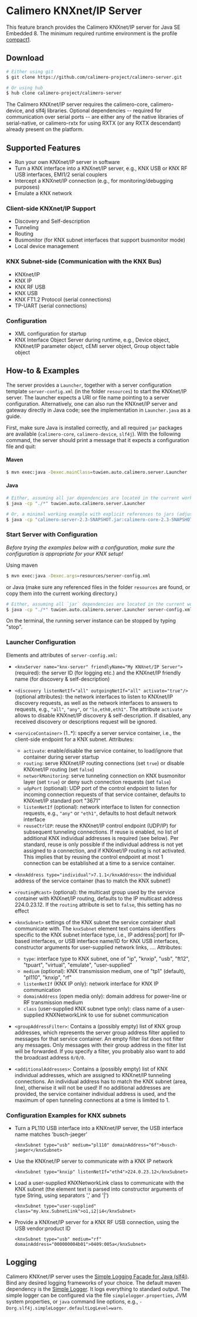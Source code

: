 Calimero KNXnet/IP Server
=========================

This feature branch provides the Calimero KNXnet/IP server for Java SE Embedded 8. The minimum required runtime environment is 
the profile [compact1](http://www.oracle.com/technetwork/java/embedded/resources/tech/compact-profiles-overview-2157132.html).

Download
--------

~~~ sh
# Either using git
$ git clone https://github.com/calimero-project/calimero-server.git

# Or using hub
$ hub clone calimero-project/calimero-server
~~~

The Calimero KNXnet/IP server requires the calimero-core, calimero-device, and slf4j libraries. 
Optional dependencies -- required for communication over serial ports -- are either any of the native libraries 
of serial-native, or calimero-rxtx for using RXTX (or any RXTX descendant) already present on the platform.

Supported Features
------------------

* Run your own KNXnet/IP server in software
* Turn a KNX interface into a KNXnet/IP server, e.g., KNX USB or KNX RF USB interfaces, EMI1/2 serial couplers 
* Intercept a KNXnet/IP connection (e.g., for monitoring/debugging purposes)
* Emulate a KNX network

### Client-side KNXnet/IP Support
* Discovery and Self-description
* Tunneling
* Routing
* Busmonitor (for KNX subnet interfaces that support busmonitor mode)
* Local device management

### KNX Subnet-side (Communication with the KNX Bus)
* KNXnet/IP
* KNX IP
* KNX RF USB
* KNX USB
* KNX FT1.2 Protocol (serial connections)
* TP-UART (serial connections)

### Configuration
* XML configuration for startup
* KNX Interface Object Server during runtime, e.g., Device object, KNXnet/IP parameter object, cEMI server object, Group object table object

How-to & Examples
-----------------

The server provides a `Launcher`, together with a server configuration template `server-config.xml` (in the folder `resources`) to start the KNXnet/IP server. The launcher expects a URI or file name pointing to a server configuration.
Alternatively, one can also run the KNXnet/IP server and gateway directly in Java code; see the implementation in `Launcher.java` as a guide.

First, make sure Java is installed correctly, and all required `jar` packages are available (`calimero-core`, `calimero-device`, `slf4j`). With the following command, the server should print a message that it expects a configuration file and quit:

#### Maven

~~~ sh
$ mvn exec:java -Dexec.mainClass=tuwien.auto.calimero.server.Launcher
~~~

#### Java

~~~ sh
# Either, assuming all jar dependencies are located in the current working directory
$ java -cp "./*" tuwien.auto.calimero.server.Launcher

# Or, a minimal working example with explicit references to jars (adjust as required)
$ java -cp "calimero-server-2.3-SNAPSHOT.jar:calimero-core-2.3-SNAPSHOT.jar:calimero-device-2.3-SNAPSHOT.jar:slf4j-api-1.7.7.jar:slf4j-simple-1.7.7.jar" tuwien.auto.calimero.server.Launcher
~~~

### Start Server with Configuration

*Before trying the examples below with a configuration, make sure the configuration is appropriate for your KNX setup!*

Using maven

~~~ sh
$ mvn exec:java -Dexec.args=resources/server-config.xml
~~~

or Java (make sure any referenced files in the folder `resources` are found, or copy them into the current working directory.)

~~~ sh
# Either, assuming all `jar` dependencies are located in the current working directory
$ java -cp "./*" tuwien.auto.calimero.server.Launcher server-config.xml
~~~

On the terminal, the running server instance can be stopped by typing "stop".


### Launcher Configuration

Elements and attributes of `server-config.xml`:

* `<knxServer name="knx-server" friendlyName="My KNXnet/IP Server">` (required): the server ID (for logging etc.) and the KNXnet/IP friendly name (for discovery & self-description)
* `<discovery listenNetIf="all" outgoingNetIf="all" activate="true"/>` (optional attributes): the network interfaces to listen to KNXnet/IP discovery requests, as well as the network interfaces to answers to requests, e.g., `"all"`, `"any"`, or `"lo,eth0,eth1"`. The attribute `activate` allows to disable KNXnet/IP discovery & self-description. If disabled, any received discovery or descriptions request will be ignored.
* `<serviceContainer>` (1..*): specify a server service container, i.e., the client-side endpoint for a KNX subnet. Attributes: 
	- `activate`: enable/disable the service container, to load/ignore that container during server startup
	- `routing`: serve KNXnet/IP routing connections (set `true`) or disable KNXnet/IP routing (set `false`)
	- `networkMonitoring`: serve tunneling connection on KNX busmonitor layer (set `true`) or deny such connection requests (set `false`)
	- `udpPort` (optional): UDP port of the control endpoint to listen for incoming connection requests of that service container, defaults to KNXnet/IP standard port "3671"
	-  `listenNetIf` (optional): network interface to listen for connection requests, e.g., `"any"` or `"eth1"`, defaults to host default network interface
	- `reuseCtrlEP`: reuse the KNXnet/IP control endpoint (UDP/IP) for subsequent tunneling connections. If reuse is enabled, no list of additional KNX individual addresses is required (see below). Per standard, reuse is only possible if the individual address is not yet assigned to a connection, and if KNXnet/IP routing is not activated. This implies that by reusing the control endpoint at most 1 connection can be established at a time to a service container.

* `<knxAddress type="individual">7.1.1</knxAddress>`: the individual address of the service container (has to match the KNX subnet!)
* `<routingMcast>` (optional): the multicast group used by the service container with KNXnet/IP routing, defaults to the IP multicast address 224.0.23.12. If the `routing` attribute is set to `false`, this setting has no effect 
* `<knxSubnet>` settings of the KNX subnet the service container shall communicate with. The `knxSubnet` element text contains identifiers specific to the KNX subnet interface type, i.e., IP address[:port] for IP-based interfaces, or USB interface name/ID for KNX USB interfaces, constructor arguments for user-supplied network links, .... Attributes:
	- `type`: interface type to KNX subnet, one of "ip", "knxip", "usb", "ft12", "tpuart", "virtual", "emulate", "user-supplied"
	- `medium` (optional): KNX transmission medium, one of "tp1" (default), "pl110", "knxip", "rf"
	- `listenNetIf` (KNX IP only): network interface for KNX IP communication
	- `domainAddress` (open media only): domain address for power-line or RF transmission medium
	- `class` (user-supplied KNX subnet type only): class name of a user-supplied KNXNetworkLink to use for subnet communication

* `<groupAddressFilter>`: Contains a (possibly empty) list of KNX group addresses, which represents the server group address filter applied to messages for that service container. An empty filter list does not filter any messages. Only messages with their group address in the filter list will be forwarded. If you specify a filter, you probably also want to add the broadcast address `0/0/0`. 
* `<additionalAddresses>`: Contains a (possibly empty) list of KNX individual addresses, which are assigned to KNXnet/IP tunneling connections. An individual address has to match the KNX subnet (area, line), otherwise it will not be used! If no additional addresses are provided, the service container individual address is used, and the maximum of open tunneling connections at a time is limited to 1. 

### Configuration Examples for KNX subnets

* Turn a PL110 USB interface into a KNXnet/IP server, the USB interface name matches 'busch-jaeger'  

	`<knxSubnet type="usb" medium="pl110" domainAddress="6f">busch-jaeger</knxSubnet>`

* Use the KNXnet/IP server to communicate with a KNX IP network

	`<knxSubnet type="knxip" listenNetIf="eth4">224.0.23.12</knxSubnet>`

* Load a user-supplied KNXNetworkLink class to communicate with the KNX subnet (the element text is parsed into constructor arguments of type String, using separators ',' and '|')

	`<knxSubnet type="user-supplied" class="my.knx.SubnetLink">o1,i2|i4</knxSubnet>`

* Provide a KNXnet/IP server for a KNX RF USB connection, using the USB vendor:product ID

	`<knxSubnet type="usb" medium="rf" domainAddress="000000004b01">0409:005a</knxSubnet>`



Logging
-------

Calimero KNXnet/IP server uses the [Simple Logging Facade for Java (slf4j)](http://www.slf4j.org/). Bind any desired logging frameworks of your choice. The default maven dependency is the [Simple Logger](http://www.slf4j.org/api/org/slf4j/impl/SimpleLogger.html). It logs everything to standard output. The simple logger can be configured via the file `simplelogger.properties`, JVM system properties, or `java` command line options, e.g., `-Dorg.slf4j.simpleLogger.defaultLogLevel=warn`.

